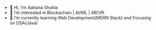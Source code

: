 - 👋 Hi, I’m Aahana Shukla
- 👀 I’m interested in Blockachain | AI/ML | AR/VR.
- 🌱 I’m currently learning Web Development(MERN Stack) and Focusing on DSA(Java)
